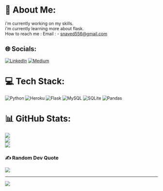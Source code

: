 # 💫 About Me:
i'm currently working on my skills.<br>i'm currently learning more about flask.<br>How to reach me : Email : - snaved556@gmail.com<br>


## 🌐 Socials:
[![LinkedIn](https://img.shields.io/badge/LinkedIn-%230077B5.svg?logo=linkedin&logoColor=white)](https://linkedin.com/in/naved-shaikh-5003131a0) [![Medium](https://img.shields.io/badge/Medium-12100E?logo=medium&logoColor=white)](https://medium.com/@@Snaved88) 

# 💻 Tech Stack:
![Python](https://img.shields.io/badge/python-3670A0?style=for-the-badge&logo=python&logoColor=ffdd54) ![Heroku](https://img.shields.io/badge/heroku-%23430098.svg?style=for-the-badge&logo=heroku&logoColor=white) ![Flask](https://img.shields.io/badge/flask-%23000.svg?style=for-the-badge&logo=flask&logoColor=white) ![MySQL](https://img.shields.io/badge/mysql-%2300f.svg?style=for-the-badge&logo=mysql&logoColor=white) ![SQLite](https://img.shields.io/badge/sqlite-%2307405e.svg?style=for-the-badge&logo=sqlite&logoColor=white) ![Pandas](https://img.shields.io/badge/pandas-%23150458.svg?style=for-the-badge&logo=pandas&logoColor=white)
# 📊 GitHub Stats:
![](https://github-readme-stats.vercel.app/api?username=S-Naved&theme=gotham&hide_border=false&include_all_commits=false&count_private=false)<br/>
![](https://github-readme-streak-stats.herokuapp.com/?user=S-Naved&theme=gotham&hide_border=false)<br/>
![](https://github-readme-stats.vercel.app/api/top-langs/?username=S-Naved&theme=gotham&hide_border=false&include_all_commits=false&count_private=false&layout=compact)

### ✍️ Random Dev Quote
![](https://quotes-github-readme.vercel.app/api?type=horizontal&theme=radical)


---
[![](https://visitcount.itsvg.in/api?id=S-Naved&icon=0&color=0)](https://visitcount.itsvg.in)
